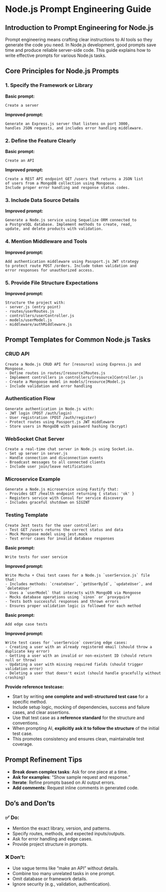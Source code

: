 # Node.js Prompt Engineering Guide

## Introduction to Prompt Engineering for Node.js

Prompt engineering means crafting clear instructions to AI tools so they generate the code you need. In Node.js development, good prompts save time and produce reliable server-side code. This guide explains how to write effective prompts for various Node.js tasks.

## Core Principles for Node.js Prompts

### 1. Specify the Framework or Library

**Basic prompt:**

```
Create a server
```

**Improved prompt:**

```
Generate an Express.js server that listens on port 3000,
handles JSON requests, and includes error handling middleware.
```

### 2. Define the Feature Clearly

**Basic prompt:**

```
Create an API
```

**Improved prompt:**

```
Create a REST API endpoint GET /users that returns a JSON list
of users from a MongoDB collection using Mongoose.
Include proper error handling and response status codes.
```

### 3. Include Data Source Details

**Improved prompt:**

```
Generate a Node.js service using Sequelize ORM connected to
a PostgreSQL database. Implement methods to create, read,
update, and delete products with validation.
```

### 4. Mention Middleware and Tools

**Improved prompt:**

```
Add authentication middleware using Passport.js JWT strategy
to protect route POST /orders. Include token validation and
error responses for unauthorized access.
```

### 5. Provide File Structure Expectations

**Improved prompt:**

```
Structure the project with:
- server.js (entry point)
- routes/userRoutes.js
- controllers/userController.js
- models/userModel.js
- middleware/authMiddleware.js
```

## Prompt Templates for Common Node.js Tasks

### CRUD API

```
Create a Node.js CRUD API for [resource] using Express.js and Mongoose.
- Define routes in routes/[resource]Routes.js
- Implement controllers in controllers/[resource]Controller.js
- Create a Mongoose model in models/[resource]Model.js
- Include validation and error handling
```

### Authentication Flow

```
Generate authentication in Node.js with:
- JWT login (POST /auth/login)
- User registration (POST /auth/register)
- Protect routes using Passport.js JWT middleware
- Store users in MongoDB with password hashing (bcrypt)
```

### WebSocket Chat Server

```
Create a real-time chat server in Node.js using Socket.io.
- Set up server in server.js
- Handle connection and disconnection events
- Broadcast messages to all connected clients
- Include user join/leave notifications
```

### Microservice Example

```
Generate a Node.js microservice using Fastify that:
- Provides GET /health endpoint returning { status: 'ok' }
- Registers service with Consul for service discovery
- Includes graceful shutdown on SIGINT
```

### Testing Template

```
Create Jest tests for the user controller:
- Test GET /users returns the correct status and data
- Mock Mongoose model using jest.mock
- Test error cases for invalid database responses
```

**Basic prompt:**

```
Write tests for user service
```

**Improved prompt:**

```
Write Mocha + Chai test cases for a Node.js `userService.js` file that:
- Includes methods: `createUser`, `getUserById`, `updateUser`, and `deleteUser`
- Uses a `userModel` that interacts with MongoDB via Mongoose
- Mocks database operations using `sinon` or `proxyquire`
- Tests both successful responses and thrown errors
- Ensures proper validation logic is followed for each method
```

**Basic prompt:**

```
Add edge case tests
```

**Improved prompt:**

```
Write test cases for `userService` covering edge cases:
- Creating a user with an already registered email (should throw a duplicate key error)
- Getting a user with an invalid or non-existent ID (should return null or throw)
- Updating a user with missing required fields (should trigger validation error)
- Deleting a user that doesn't exist (should handle gracefully without crashing)
```

**Provide reference testcase:**

- Start by writing **one complete and well-structured test case** for a specific method.
- Include setup logic, mocking of dependencies, success and failure cases, and clear assertions.
- Use that test case as a **reference standard** for the structure and conventions.
- When prompting AI, **explicitly ask it to follow the structure** of the initial test case.
- This promotes consistency and ensures clean, maintainable test coverage.

## Prompt Refinement Tips

- **Break down complex tasks**: Ask for one piece at a time.
- **Ask for examples**: “Show sample request and response.”
- **Iterate**: Refine prompts based on AI output errors.
- **Add comments**: Request inline comments in generated code.

## Do’s and Don’ts

### ✅ Do:

- Mention the exact library, version, and patterns.
- Specify routes, methods, and expected inputs/outputs.
- Ask for error handling and edge cases.
- Provide project structure in prompts.

### ❌ Don’t:

- Use vague terms like “make an API” without details.
- Combine too many unrelated tasks in one prompt.
- Omit database or framework details.
- Ignore security (e.g., validation, authentication).
